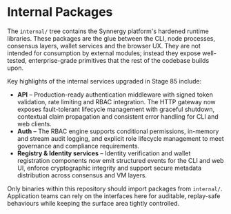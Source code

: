 # Internal Packages

The `internal/` tree contains the Synnergy platform's hardened runtime libraries. These packages are the glue between the CLI, node processes, consensus layers, wallet services and the browser UX. They are not intended for consumption by external modules; instead they expose well-tested, enterprise-grade primitives that the rest of the codebase builds upon.

Key highlights of the internal services upgraded in Stage 85 include:

- **API** – Production-ready authentication middleware with signed token validation, rate limiting and RBAC integration. The HTTP gateway now exposes fault-tolerant lifecycle management with graceful shutdown, contextual claim propagation and consistent error handling for CLI and web clients.
- **Auth** – The RBAC engine supports conditional permissions, in-memory and stream audit logging, and explicit role lifecycle management to meet governance and compliance requirements.
- **Registry & Identity services** – Identity verification and wallet registration components now emit structured events for the CLI and web UI, enforce cryptographic integrity and support secure metadata distribution across consensus and VM layers.

Only binaries within this repository should import packages from `internal/`. Application teams can rely on the interfaces here for auditable, replay-safe behaviours while keeping the surface area tightly controlled.
